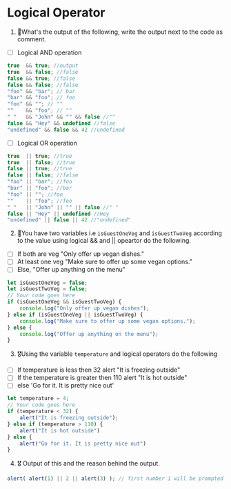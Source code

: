 # Logical Operator

1. 🥇What's the output of the following, write the output next to the code as comment.

* [ ] Logical AND operation

```js
true  && true; //output
true  && false; //false
false && true; //false
false && false; //false
"foo" && "bar"; // bar
"bar" && "foo"; // foo
"foo" && ""; // ""
""    && "foo"; // ""
" "   && "John" && "" && false //""
false && "Hey" && undefined //false 
"undefined" && false && 42 //undefined
```

* [ ] Logical OR operation
```js
true  || true; //true
true  || false; //true
false || true; //true
false || false; //false
"foo" || "bar"; //foo
"bar" || "foo"; //bar
"foo" || ""; //foo 
""    || "foo"; //foo
" "   || "John" || "" || false //" "
false || "Hey" || undefined //Hey
"undefined" || false || 42 //"undefined"
```

2. 🥈You have two variables i.e `isGuestOneVeg` and  `isGuestTwoVeg` according to the value using logical && and || opeartor do the following.

* [ ] If both are veg "Only offer up vegan dishes."
* [ ] At least one veg  "Make sure to offer up some vegan options."
* [ ] Else, "Offer up anything on the menu"
```js
let isGuestOneVeg = false;
let isGuestTwoVeg = false;
// Your code goes here
if (isGuestOneVeg && isGuestTwoVeg) {
    console.log("Only offer up vegan dishes");
} else if (isGuestOneVeg || isGuestTwoVeg) {
    console.log("Make sure to offer up some vegan options.");
} else {
    console.log("Offer up anything on the menu");
}
```


3. 🎖Using the variable `temperature` and logical operators do the following
* [ ] If temperature is less then 32 alert "It is freezing outside"
* [ ] If the temperature is greater then 110 alert "It is hot outside"
* [ ] else 'Go for it. It is pretty nice out'
```js
let temperature = 4;
// Your code goes here
if (temperature < 32) {
    alert("It is freezing outside");
} else if (temperature > 110) {
    alert("It is hot outside")
} else {
    alert("Go for it. It is pretty nice out")
}

```

4. 🎖 Output of this and the reason behind the output.
```js
alert( alert(1) || 2 || alert(3) ); // first number 1 will be prompted on the screen which is a truthy value. Following which undefined will be displayed as after alert(1) is being treated as a function with argument 1, both of which are undefined
```
